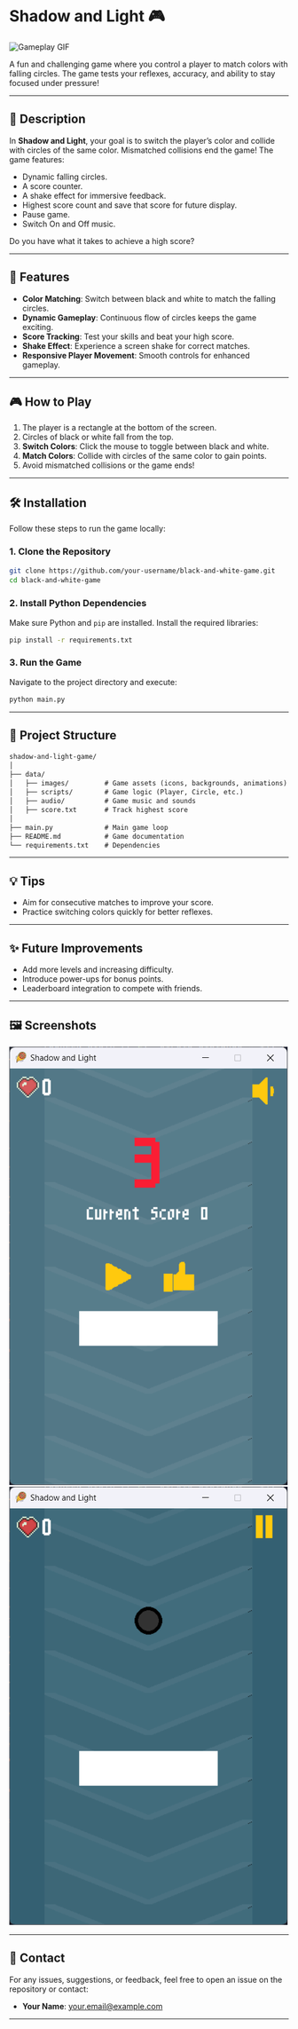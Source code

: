 # Shadow and Light 🎮  

![Gameplay GIF](data/videos/Shadow%20and%20Light%20Game.gif)

A fun and challenging game where you control a player to match colors with falling circles. The game tests your 
reflexes, accuracy, and ability to stay focused under pressure!

---

## 📖 Description  
In **Shadow and Light**, your goal is to switch the player’s color and collide with circles of the same color. 
Mismatched collisions end the game! The game features:  
- Dynamic falling circles.
- A score counter.
- A shake effect for immersive feedback.  
- Highest score count and save that score for future display.  
- Pause game.  
- Switch On and Off music.  

Do you have what it takes to achieve a high score?

---

## 🚀 Features  
- **Color Matching**: Switch between black and white to match the falling circles.  
- **Dynamic Gameplay**: Continuous flow of circles keeps the game exciting.  
- **Score Tracking**: Test your skills and beat your high score.  
- **Shake Effect**: Experience a screen shake for correct matches.  
- **Responsive Player Movement**: Smooth controls for enhanced gameplay.  

---

## 🎮 How to Play  
1. The player is a rectangle at the bottom of the screen.  
2. Circles of black or white fall from the top.  
3. **Switch Colors**: Click the mouse to toggle between black and white.  
4. **Match Colors**: Collide with circles of the same color to gain points.  
5. Avoid mismatched collisions or the game ends!  

---

## 🛠️ Installation  

Follow these steps to run the game locally:  

### 1. Clone the Repository  
```bash
git clone https://github.com/your-username/black-and-white-game.git
cd black-and-white-game
```

### 2. Install Python Dependencies  
Make sure Python and `pip` are installed. Install the required libraries:  
```bash
pip install -r requirements.txt
```

### 3. Run the Game  
Navigate to the project directory and execute:  
```bash
python main.py
```

---

## 📂 Project Structure  
```
shadow-and-light-game/
│
├── data/
│   ├── images/         # Game assets (icons, backgrounds, animations)
│   ├── scripts/        # Game logic (Player, Circle, etc.)
│   ├── audio/          # Game music and sounds
│   ├── score.txt       # Track highest score
│ 
├── main.py             # Main game loop
├── README.md           # Game documentation
└── requirements.txt    # Dependencies
```

---

## 💡 Tips  
- Aim for consecutive matches to improve your score.  
- Practice switching colors quickly for better reflexes.  

---

## ✨ Future Improvements  
- Add more levels and increasing difficulty.  
- Introduce power-ups for bonus points.  
- Leaderboard integration to compete with friends.  

---

## 🖼️ Screenshots  
![img.png](data/images/img.png)
![img.png](data/images/game_play.png)

---

## 📧 Contact  
For any issues, suggestions, or feedback, feel free to open an issue on the repository or contact:  
- **Your Name**: [your.email@example.com](mailto:your.email@example.com)  

---